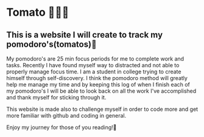 # Tomato 🍅🍅🍅
## This is a website I will create to track my pomodoro's(tomatos)🍅

My pomodoro's are 25 min focus periods for me to complete work and tasks. Recently I have found myself way to distracted and not able to properly manage focus time. I am a student in college trying to create himself through self-discovery. I think the pomodoro method will greatly help me manage my time and by keeping this log of when I finish each of my pomodoro's I will be able to look back on all the work I've accomplished and thank myself for sticking through it.

This website is made also to challenge myself in order to code more and get more familiar with github and coding in general.

Enjoy my journey for those of you reading!🍅